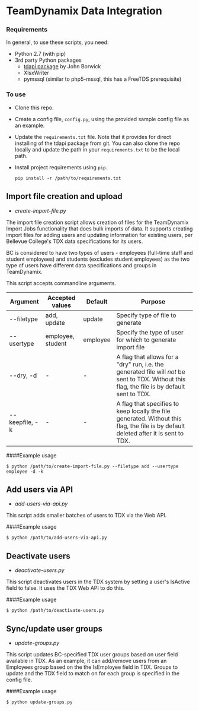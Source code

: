 # TeamDynamix Data Integration

### Requirements
In general, to use these scripts, you need:

 - Python 2.7 (with pip)
 - 3rd party Python packages
 	- [tdapi package](https://github.com/borwick/tdapi) by John Borwick
 	- XlsxWriter
 	- pymssql (similar to php5-mssql, this has a FreeTDS prerequisite)

### To use 
 
- Clone this repo.
- Create a config file, `config.py`, using the provided sample config file as an example.
- Update the `requirements.txt` file. Note that it provides for direct installing of the tdapi package from git. You can also clone the repo locally and update the path in your `requirements.txt` to be the local path.
- Install project requirements using `pip`.
	
	```pip install -r /path/to/requirements.txt```


## Import file creation and upload

- _create-import-file.py_

The import file creation script allows creation of files for the TeamDynamix Import Jobs functionality that does bulk imports of data. It supports creating import files for adding users and updating information for existing users, per Bellevue College's TDX data specifications for its users.

BC is considered to have two types of users - employees (full-time staff and student employees) and students (excludes student employees) as the two type of users have different data specifications and groups in TeamDynamix.

This script accepts commandline arguments.

| Argument | Accepted values | Default | Purpose | 
| --- | --- | --- | --- |
| --filetype | add, update | update | Specify type of file to generate |
| --usertype | employee, student | employee | Specify the type of user for which to generate import file | 
| --dry, -d | - | - | A flag that allows for a "dry" run, i.e. the generated file will _not_ be sent to TDX. Without this flag, the file is by default sent to TDX. |
| --keepfile, -k | - | - | A flag that specifies to keep locally the file generated. Without this flag, the file is by default deleted after it is sent to TDX. |

####Example usage
```
$ python /path/to/create-import-file.py --filetype add --usertype employee -d -k
```

## Add users via API

- _add-users-via-api.py_

This script adds smaller batches of users to TDX via the Web API.

####Example usage
```
$ python /path/to/add-users-via-api.py
```

## Deactivate users

- _deactivate-users.py_

This script deactivates users in the TDX system by setting a user's IsActive field to false. It uses the TDX Web API to do this.

####Example usage
```
$ python /path/to/deactivate-users.py
```

## Sync/update user groups

- _update-groups.py_

This script updates BC-specified TDX user groups based on user field available in TDX. As an example, it can add/remove users from an Employees group based on the the IsEmployee field in TDX. Groups to update and the TDX field to match on for each group is specified in the config file.

####Example usage
```
$ python update-groups.py
```

